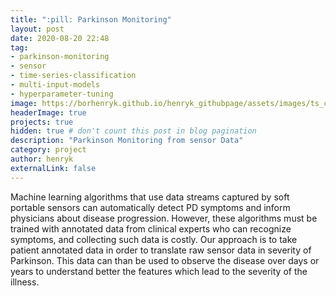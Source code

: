 ```yaml
---
title: ":pill: Parkinson Monitoring"
layout: post
date: 2020-08-20 22:48
tag:
- parkinson-monitoring
- sensor
- time-series-classification
- multi-input-models
- hyperparameter-tuning
image: https://borhenryk.github.io/henryk_githubpage/assets/images/ts_class.png
headerImage: true
projects: true
hidden: true # don't count this post in blog pagination
description: "Parkinson Monitoring from sensor Data"
category: project
author: henryk
externalLink: false
---
```



<p>Machine learning algorithms that use data streams captured by soft portable sensors can automatically detect PD symptoms and inform physicians about disease progression. However, these algorithms must be trained with annotated data from clinical experts who can recognize symptoms, and collecting such data is costly. Our approach is to take patient annotated data in order to translate raw sensor data in severity of Parkinson. This data can than be used to observe the disease over days or years to understand better the features which lead to the severity of the illness.</p>


